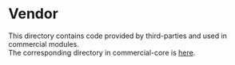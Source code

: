# Vendor

This directory contains code provided by third-parties and used in commercial modules.<br>
The corresponding directory in commercial-core is [here](https://git.io/JSDUP).
